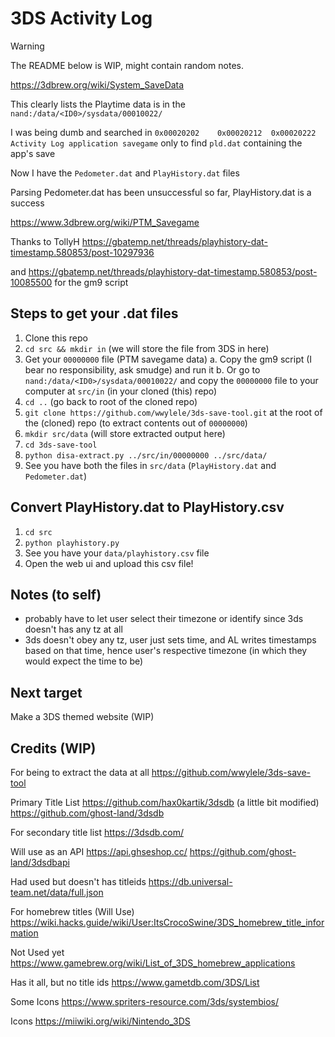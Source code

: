 # 3DS Activity Log

> [!WARNING]
> The README below is WIP, might contain random notes.

https://3dbrew.org/wiki/System_SaveData

This clearly lists the Playtime data is in the `nand:/data/<ID0>/sysdata/00010022/`

I was being dumb and searched in `0x00020202 	0x00020212 	0x00020222 	Activity Log application savegame` only to find `pld.dat` containing the app's save

Now I have the `Pedometer.dat` and `PlayHistory.dat` files

Parsing Pedometer.dat has been unsuccessful so far, PlayHistory.dat is a success

https://www.3dbrew.org/wiki/PTM_Savegame

Thanks to TollyH https://gbatemp.net/threads/playhistory-dat-timestamp.580853/post-10297936

and https://gbatemp.net/threads/playhistory-dat-timestamp.580853/post-10085500 for the gm9 script

## Steps to get your .dat files

1. Clone this repo
2. `cd src && mkdir in` (we will store the file from 3DS in here)
3. Get your `00000000` file (PTM savegame data)
   a. Copy the gm9 script (I bear no responsibility, ask smudge) and run it
   b. Or go to `nand:/data/<ID0>/sysdata/00010022/` and copy the `00000000` file to your computer at `src/in` (in your cloned (this) repo)
4. `cd ..` (go back to root of the cloned repo)
5. `git clone https://github.com/wwylele/3ds-save-tool.git` at the root of the (cloned) repo (to extract contents out of `00000000`)
6. `mkdir src/data` (will store extracted output here)
7. `cd 3ds-save-tool`
8. `python disa-extract.py ../src/in/00000000 ../src/data/`
9. See you have both the files in `src/data` (`PlayHistory.dat` and `Pedometer.dat`)

## Convert PlayHistory.dat to PlayHistory.csv

1. `cd src`
2. `python playhistory.py`
3. See you have your `data/playhistory.csv` file
4. Open the web ui and upload this csv file!

## Notes (to self)

- probably have to let user select their timezone or identify since 3ds doesn't has any tz at all
- 3ds doesn't obey any tz, user just sets time, and AL writes timestamps based on that time, hence user's respective timezone (in which they would expect the time to be)

## Next target

Make a 3DS themed website (WIP)

## Credits (WIP)

For being to extract the data at all
https://github.com/wwylele/3ds-save-tool

Primary Title List
https://github.com/hax0kartik/3dsdb (a little bit modified)
https://github.com/ghost-land/3dsdb

For secondary title list
https://3dsdb.com/

Will use as an API
https://api.ghseshop.cc/
https://github.com/ghost-land/3dsdbapi

Had used but doesn't has titleids
https://db.universal-team.net/data/full.json

For homebrew titles (Will Use)
https://wiki.hacks.guide/wiki/User:ItsCrocoSwine/3DS_homebrew_title_information

Not Used yet
https://www.gamebrew.org/wiki/List_of_3DS_homebrew_applications

Has it all, but no title ids
https://www.gametdb.com/3DS/List

Some Icons
https://www.spriters-resource.com/3ds/systembios/

Icons
https://miiwiki.org/wiki/Nintendo_3DS
